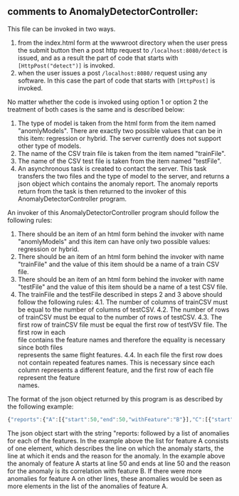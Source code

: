 ## comments to AnomalyDetectorController:

This file can be invoked in two ways. 
1. from the index.html form at the wwwroot directory when the user
    press the submit button then a post http request to `/localhost:8080/detect`
    is issued, and as a result the part of code that starts with 
    `[HttpPost("detect")]` is invoked. 
2. when the user issues a post `/localhost:8080/` request using any software.
    In this case the part of code that starts with `[HttpPost]` is invoked.

No matter whether the code is invoked using option 1 or option 2 
the treatment of both cases is the same and is described below:
1. The type of model is taken from the html form from the item named
    "anomlyModels". There are exactly two possible values that can
    be in this item: regression or hybrid. The server currently does not
    support other type of models.
2. The name of the CSV train file is taken from the item named 
    "trainFile".
3. The name of the CSV test file is taken from the item named 
    "testFile".
4. An asynchronous task is created to contact the server. This task transfers
    the two files and the type of model to the server, and returns
    a json object which contains the anomaly report. The anomaly reports
    return from the task is then returned to the invoker of this AnomalyDetectorController program. 

An invoker of this AnomalyDetectorController program should follow the following rules:
1. There should be an item of an html form behind the invoker with name
    "anomlyModels" and this item can have only two possible values:
    regression or hybrid.
2. There should be an item of an html form behind the invoker with name
    "trainFile" and the value of this item should be a name of a train CSV
    file. 
3. There should be an item of an html form behind the invoker with name
    "testFile" and the value of this item should be a name of a test CSV
    file. 
4. The trainFile and the testFile described in steps 2 and 3 above should
    follow the following rules:
    4.1. The number of columns of trainCSV must be equal to the number of columns of testCSV.
    4.2. The number of rows of trainCSV must be equal to the number of rows of testCSV.
    4.3. The first row of trainCSV file must be equal the first row of testVSV file.  The first row in each           
    file contains the feature names and therefore the equality is necessary since both files                     
    represents the same flight features. 
    4.4. In each file the first row does not contain repeated features names. This is necessary since each            
    column represents a different feature, and the first row of each file represent the feature            
    names. 

The format of the json object returned by this program is as described by the following example:
```js
{"reports":{"A":[{"start":50,"end":50,"withFeature":"B"}],"C":[{"start":86,"end":86,"withFeature":"D"}]}}
```

The json object start with the string "reports: followed by a list of anomalies for each of the
features. In the example above the list for feature A consists of one element, which describes
the line on which the anomaly starts, the line at which it ends and the reason for the anomaly. 
In the example above the anomaly of feature A starts at line 50 and ends at line 50 and the
reason for the anomaly is its correlation with feature B. If there were more anomalies for
feature A on other lines, these anomalies would be seen as more elements in the
list of the anomalies of feature A.

